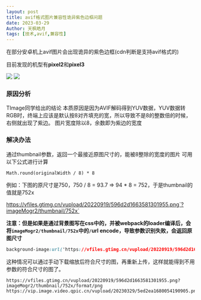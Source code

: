 ```yaml
---
layout: post
title: avif格式图片兼容性诡异紫色边框问题
date: 2023-03-29
Author: 天枫皓月 
tags: [技术,avif,兼容性]
---
```


在部分安卓机上avif图片会出现诡异的紫色边框(cdn判断是支持avif格式的)

目前发现的机型有**pixel2**和**pixel3**

![](https://raw.githubusercontent.com/tonliver/tonliver.github.io/master/assets/imgs/202303291724306.png)
![](https://raw.githubusercontent.com/tonliver/tonliver.github.io/master/assets/imgs/202303291724283.png)

### 原因分析
TImage同学给出的结论
本质原因是因为AVIF解码得到YUV数据，YUV数据转RGB时，终端上应该是默认按8对齐填充的宽，所以导致不是8的整数倍的时候，右侧就出现了紫边。
图片宽度除以8，余数即为紫边的宽度

### 解决办法
通过thumbnail参数，返回一个最接近原图尺寸的，能被8整除的宽度的图片
可用以下公式进行计算
```
Math.round(originalWidth / 8) * 8
```
例如：下图的原尺寸是750，750 / 8 = 93.7 => 94 * 8 = 752，于是thumbnail的值就是752x

https://vfiles.gtimg.cn/vupload/20220919/596d2d1663581301955.png`?imageMogr2/thumbnail/752x`

**注意：但是如果是通过背景图写在css中的，并被webpack的loader编译后，会将`imageMogr2/thumbnail/752x`中的`/`url encode，导致参数识别失败，会返回原图尺寸**

```css
background-image:url('https://vfiles.gtimg.cn/vupload/20220919/596d2d1663581301955.png?imageMogr2/thumbnail/752x')
```
这种情况可以通过手动下载缩放后符合尺寸的图，再重新上传，这样就能得到不用参数的符合尺寸的图了。

```
https://vfiles.gtimg.cn/vupload/20220919/596d2d1663581301955.png?imageMogr2/thumbnail/752x/format/png
https://vip.image.video.qpic.cn/vupload/20230329/5ed2ea1680054190905.png
```